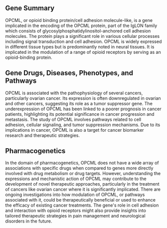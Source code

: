 ## Gene Summary
OPCML, or opioid binding protein/cell adhesion molecule-like, is a gene implicated in the encoding of the OPCML protein, part of the IgLON family which consists of glycosylphosphatidylinositol-anchored cell adhesion molecules. The protein plays a significant role in various cellular processes including signal transduction and cell adhesion. OPCML is widely expressed in different tissue types but is predominantly noted in neural tissues. It is implicated in the modulation of a range of opioid receptors by serving as an opioid-binding protein.

## Gene Drugs, Diseases, Phenotypes, and Pathways
OPCML is associated with the pathophysiology of several cancers, particularly ovarian cancer. Its expression is often downregulated in ovarian and other cancers, suggesting its role as a tumor suppressor gene. The underexpression of OPCML has been linked to a poorer prognosis in cancer patients, highlighting its potential significance in cancer progression and metastasis. The study of OPCML involves pathways related to cell adhesion, cellular signaling, and tumor suppression mechanisms. Due to its implications in cancer, OPCML is also a target for cancer biomarker research and therapeutic strategies.

## Pharmacogenetics
In the domain of pharmacogenetics, OPCML does not have a wide array of associations with specific drugs when compared to genes more directly involved with drug metabolism or drug targets. However, understanding the expressions and mechanistic action of OPCML may contribute to the development of novel therapeutic approaches, particularly in the treatment of cancers like ovarian cancer where it is significantly implicated. There are ongoing investigations into how modulation of OPCML, or pathways associated with it, could be therapeutically beneficial or used to enhance the efficacy of existing cancer treatments. The gene's role in cell adhesion and interaction with opioid receptors might also provide insights into tailored therapeutic strategies in pain management and neurological disorders in the future.